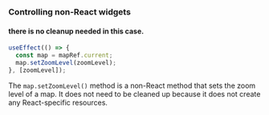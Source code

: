 ### Controlling non-React widgets


#### there is no cleanup needed in this case.
```js
useEffect(() => {
  const map = mapRef.current;
  map.setZoomLevel(zoomLevel);
}, [zoomLevel]);
```
The `map.setZoomLevel()` method is a non-React method that sets the zoom level of a map. It does not need to be cleaned up because it does not create any React-specific resources.

